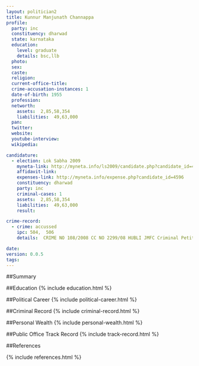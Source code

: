 ```yaml
---
layout: politician2
title: Kunnur Manjunath Channappa
profile: 
  party: inc
  constituency: dharwad
  state: karnataka
  education: 
    level: graduate
    details: bsc,llb
  photo: 
  sex: 
  caste: 
  religion: 
  current-office-title: 
  crime-accusation-instances: 1
  date-of-birth: 1955
  profession: 
  networth: 
    assets:  2,85,58,354
    liabilities:  49,63,000
  pan: 
  twitter: 
  website: 
  youtube-interview: 
  wikipedia: 

candidature: 
  - election: Lok Sabha 2009
    myneta-link: http://myneta.info/ls2009/candidate.php?candidate_id=4596
    affidavit-link: 
    expenses-link: http://myneta.info/expense.php?candidate_id=4596
    constituency: dharwad 
    party: inc
    criminal-cases: 1
    assets:  2,85,58,354
    liabilities:  49,63,000
    result:  

crime-record: 
  - crime: accussed
    ipc: 504,  506
    details:  CRIME NO 108/2008 CC NO 2299/08 HUBLI JMFC Criminal Petition nO: 7062/2009  

date: 
version: 0.0.5
tags: 
---
```

##Summary


##Education
{% include education.html %}


##Political Career
{% include political-career.html %}


##Criminal Record
{% include criminal-record.html %}


##Personal Wealth
{% include personal-wealth.html %}


##Public Office Track Record
{% include track-record.html %}


##References


{% include references.html %}